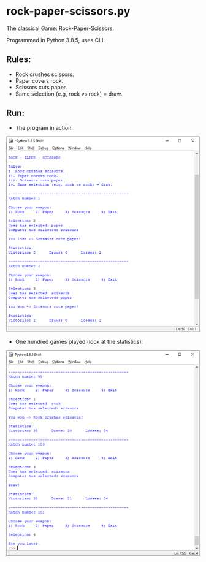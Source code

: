 # rock-paper-scissors.py
The classical Game: Rock-Paper-Scissors.

Programmed in Python 3.8.5, uses CLI. 

## Rules:
- Rock crushes scissors.
- Paper covers rock.
- Scissors cuts paper.
- Same selection (e.g, rock vs rock) = draw.

## Run:
- The program in action:
<p align="center"> <img src="https://github.com/irving-rs/rock-paper-scissors.py/blob/master/Program_Execution_1.png"> </p>

- One hundred games played (look at the statistics):
<p align="center"> <img src="https://github.com/irving-rs/rock-paper-scissors.py/blob/master/Program_Execution_2.png"> </p>

